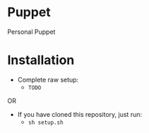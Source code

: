 Puppet
======

Personal Puppet

Installation
============
* Complete raw setup:
    * `TODO`

OR

* If you have cloned this repository, just run:
    * `sh setup.sh`
